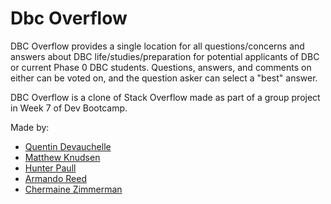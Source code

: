 # Dbc Overflow

DBC Overflow provides a single location for all questions/concerns and answers about DBC life/studies/preparation for potential applicants of DBC or current Phase 0 DBC students. Questions, answers, and comments on either can be voted on, and the question asker can select a "best" answer.

DBC Overflow is a clone of Stack Overflow made as part of a group project in Week 7 of Dev Bootcamp.

Made by: 
* [Quentin Devauchelle](https://github.com/Qt-dev)  
* [Matthew Knudsen](https://github.com/mknudsen01)
* [Hunter Paull](https://github.com/hpchess)
* [Armando Reed](https://github.com/trekkie4life)
* [Chermaine Zimmerman](https://github.com/c14jcdj)

